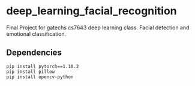 # deep_learning_facial_recognition
Final Project for gatechs cs7643 deep learning class. Facial detection and emotional classification. 

## Dependencies

```
pip install pytorch==1.10.2
pip install pillow
pip install opencv-python
```